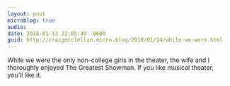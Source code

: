 ```yaml
---
layout: post
microblog: true
audio: 
date: 2018-01-13 22:05:49 -0600
guid: http://craigmcclellan.micro.blog/2018/01/14/while-we-were.html
---
```

While we were the only non-college girls in the theater, the wife and I thoroughly enjoyed The Greatest Showman. If you like musical theater, you’ll like it.
